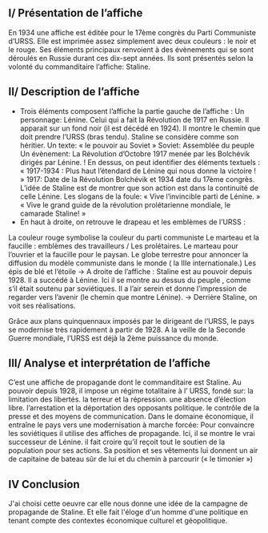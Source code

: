 ## I/ Présentation de l’affiche
  En 1934 une affiche est éditée pour le 17ème congrès du Parti Communiste d’URSS. Elle est imprimée assez simplement avec deux couleurs : le noir et le rouge.
  Ses éléments principaux renvoient à des évènements qui se sont déroulés en Russie durant ces dix-sept années. Ils sont présentés selon la volonté du commanditaire l’affiche: Staline.


## II/ Description de l’affiche
  * Trois éléments composent l’affiche la partie gauche de l’affiche :
  Un personnage: Lénine. Celui qui a fait la Révolution de 1917 en Russie. Il apparait sur un fond noir (il est décédé en 1924). Il montre le chemin que doit prendre l’URSS (bras tendu). Staline se considère comme son héritier.
  Un texte: « le pouvoir au Soviet » Soviet: Assemblée du peuple
  Un évènement: La Révolution d’Octobre 1917 menée par les Bolchévik dirigés par Lénine. ! En dessus, on peut identifier des éléments textuels : « 1917-1934 : Plus haut l’étendard de Lénine qui nous donne la victoire ! »
  1917: Date de la Révolution Bolchévik et 1934 date du 17ème congrès. L’idée de Staline est de montrer que son action est dans la continuité de celle Lénine.
  Les slogans de la foule: « Vive l’invincible parti de Lénine. » « Vive le grand guide de la révolution prolétarienne mondiale, le camarade Staline! »
  * En haut à droite, on retrouve le drapeau et les emblèmes de l’URSS :


  La couleur rouge symbolise la couleur du parti communiste
  Le marteau et la faucille : emblèmes des travailleurs / Les prolétaires. Le marteau pour l’ouvrier et la faucille pour le paysan.
  Le globe terrestre pour annoncer la diffusion du modèle communiste dans le monde ( la IIIe internationale.)
  Les épis de blé et l’étoile
  -> A droite de l’affiche :
  Staline est au pouvoir depuis 1928. Il a succédé à Lénine.
  Ici il se montre au dessus du peuple , comme s’il était soutenu par soviétiques.
  Il a l’air serein et donne l’impression de regarder vers l’avenir (le chemin que montre Lénine).
  -> Derrière Staline, on voit ses réalisations.


  Grâce aux plans quinquennaux imposés par le dirigeant de l’URSS, le pays se modernise très rapidement à partir de 1928. A la veille de la Seconde Guerre mondiale, l’URSS est déjà la 2ème puissance du monde.


## III/ Analyse et interprétation de l’affiche
  C’est une affiche de propagande dont le commanditaire est Staline. Au pouvoir depuis 1928, il impose un régime totalitaire à l’ URSS, fondé sur:
  la limitation des libertés.
  la terreur et la répression.
  une absence d’élection libre.
  l’arrestation et la déportation des opposants politique.
  le contrôle de la presse et des moyens de communication. Dans le domaine économique, il entraîne le pays vers une modernisation à marche forcée: Pour convaincre les soviétiques il utilise des affiches de propagande. Ici,
  il se montre le vrai successeur de Lénine.
  il fait croire qu’il reçoit tout le soutien de la population pour ses actions. Sa position et ses vêtements lui donnent un air de capitaine de bateau sûr de lui et du chemin à parcourir (« le timonier »)

## IV Conclusion
J'ai choisi cette oeuvre car elle nous donne une idée de la campagne de propagande de Staline.
Et elle fait l'éloge d'un homme d'une politique en tenant compte des contextes économique culturel et géopolitique.

